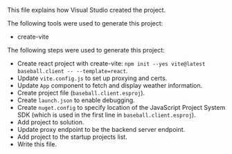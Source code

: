 This file explains how Visual Studio created the project.

The following tools were used to generate this project:
- create-vite

The following steps were used to generate this project:
- Create react project with create-vite: `npm init --yes vite@latest baseball.client -- --template=react`.
- Update `vite.config.js` to set up proxying and certs.
- Update `App` component to fetch and display weather information.
- Create project file (`baseball.client.esproj`).
- Create `launch.json` to enable debugging.
- Create `nuget.config` to specify location of the JavaScript Project System SDK (which is used in the first line in `baseball.client.esproj`).
- Add project to solution.
- Update proxy endpoint to be the backend server endpoint.
- Add project to the startup projects list.
- Write this file.
